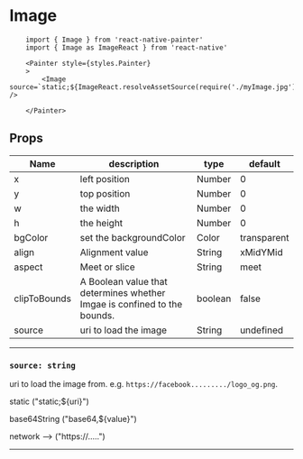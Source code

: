 # Image

```JS
    import { Image } from 'react-native-painter'
    import { Image as ImageReact } from 'react-native'  
    
    <Painter style={styles.Painter} 
    >
        <Image source=`static;${ImageReact.resolveAssetSource(require('./myImage.jpg')).uri}` />   

    </Painter>
```

## Props

| Name | description | type | default |
| --- | --- | --- | --- |
| x | left position | Number | 0 |
| y | top position | Number | 0 |
| w | the width | Number | 0 |
| h | the height | Number | 0 |
| bgColor | set the backgroundColor | Color | transparent |
| align | Alignment value | String | xMidYMid |
| aspect |   Meet or slice  | String | meet |
| clipToBounds | A Boolean value that determines whether Imgae is confined to the bounds.   | boolean | false |
| source | uri to load the image  | String | undefined |



---

### `source: string`

uri to load the image from. e.g. 
`https://facebook........./logo_og.png`.    

static ("static;${uri}")    

base64String ("base64,${value}")    

network --> ("https://.....")  

---